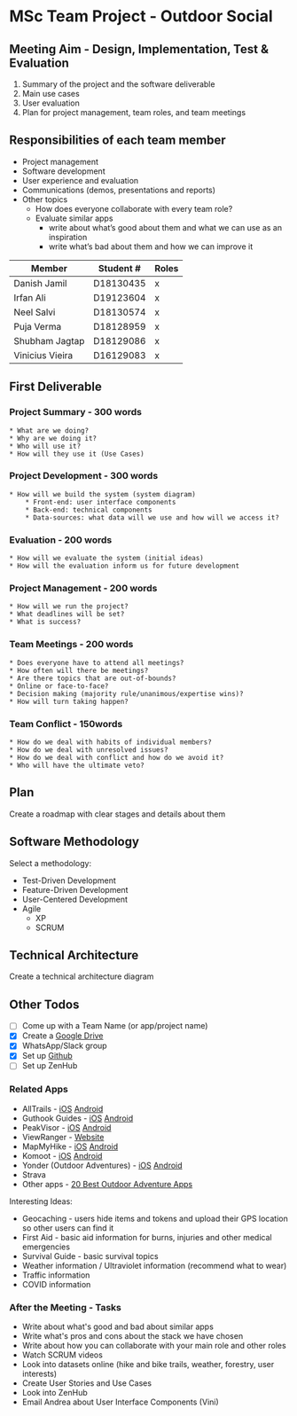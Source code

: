 # MSc Team Project - Outdoor Social
## Meeting Aim - Design, Implementation, Test & Evaluation
1. Summary of the project and the software deliverable
2. Main use cases
3. User evaluation
4. Plan for project management, team roles, and team meetings

## Responsibilities of each team member
* Project management
* Software development
* User experience and evaluation
* Communications (demos, presentations and reports)
* Other topics
	* How does everyone collaborate with every team role?
	* Evaluate similar apps
		* write about what’s good about them and what we can use as an inspiration
		* write what’s bad about them and how we can improve it

| Member | Student # | Roles |
| --- | --- | --- | 
| Danish Jamil | D18130435 | x |
| Irfan Ali | D19123604 | x |
| Neel Salvi | D18130574 | x |
| Puja Verma | D18128959 | x |
| Shubham Jagtap | D18129086 | x |
| Vinicius Vieira | D16129083 | x |

## First Deliverable
### Project Summary - 300 words
	* What are we doing? 
	* Why are we doing it?
	* Who will use it?
	* How will they use it (Use Cases)
### Project Development - 300 words
	* How will we build the system (system diagram)
		* Front-end: user interface components
		* Back-end: technical components
		* Data-sources: what data will we use and how will we access it?
### Evaluation - 200 words
	* How will we evaluate the system (initial ideas)
	* How will the evaluation inform us for future development
### Project Management - 200 words
	* How will we run the project?
	* What deadlines will be set?
	* What is success?
### Team Meetings - 200 words
	* Does everyone have to attend all meetings?
	* How often will there be meetings?
	* Are there topics that are out-of-bounds?
	* Online or face-to-face?
	* Decision making (majority rule/unanimous/expertise wins)?
	* How will turn taking happen?
### Team Conflict - 150words
	* How do we deal with habits of individual members?
	* How do we deal with unresolved issues?
	* How do we deal with conflict and how do we avoid it?
	* Who will have the ultimate veto?

## Plan
Create a roadmap with clear stages and details about them

## Software Methodology
Select a methodology:
* Test-Driven Development
* Feature-Driven Development
* User-Centered Development
* Agile
	* XP
	* SCRUM

## Technical Architecture
Create a technical architecture diagram

## Other Todos
- [ ] Come up with a Team Name (or app/project name)
- [x] Create a [Google Drive](https://drive.google.com/drive/folders/1CGHX3SJ2uxUfI30gl9Rh5PyN9lFvxgPE)
- [x] WhatsApp/Slack group
- [x] Set up [Github](https://github.com/viniciusvieir/MSc-Outdoor-Social)
- [ ] Set up ZenHub

### Related Apps

* AllTrails - [iOS]( https://apps.apple.com/us/app/alltrails-hike-run-cycle/id405075943 ) [Android](https://play.google.com/store/apps/details?id=com.alltrails.alltrails&hl=en)
* Guthook Guides - [iOS](https://apps.apple.com/us/app/guthook-guides/id605447532?ign-mpt=uo%3D4)  [Android](https://play.google.com/store/apps/details?id=com.atlasguides.guthook&utm_source=atlasguides_web&utm_content=home_page) 
* PeakVisor - [iOS](https://apps.apple.com/us/app/peakvisor/id1187259191)   [Android](https://play.google.com/store/apps/details?id=tips.routes.peakvisor&hl=en_GB) 
* ViewRanger - [Website](https://www.viewranger.com/en-US) 
* MapMyHike - [iOS](https://apps.apple.com/ie/app/viewranger-hike-ride-or-walk/id404581674)  [Android](https://play.google.com/store/apps/details?id=com.augmentra.viewranger.android&hl=en_GB) 
* Komoot - [iOS](https://apps.apple.com/us/app/komoot-cycling-hiking-maps/id447374873) [Android](https://play.google.com/store/apps/details?id=de.komoot.android&hl=pt) 
* Yonder (Outdoor Adventures) - [iOS](https://apps.apple.com/us/app/yonder-outdoor-adventures/id643341612) [Android](https://play.google.com/store/apps/details?id=ie.zappy.fennec.yonder&hl=pt) 
* Strava
* Other apps - [20 Best Outdoor Adventure Apps](https://www.tomsguide.com/us/pictures-story/504-best-great-outdoors-apps.html) 

Interesting Ideas:
* Geocaching - users hide items and tokens and upload their GPS location so other users can find it
* First Aid - basic aid information for burns, injuries and other medical emergencies
* Survival Guide - basic survival topics
* Weather information / Ultraviolet information (recommend what to wear)
* Traffic information
* COVID information

### After the Meeting - Tasks

* Write about what's good and bad about similar apps
* Write what's pros and cons about the stack we have chosen
* Write about how you can collaborate with your main role and other roles
* Watch SCRUM videos
* Look into datasets online (hike and bike trails, weather, forestry, user interests)
* Create User Stories and Use Cases
* Look into ZenHub
* Email Andrea about User Interface Components (Vini)













